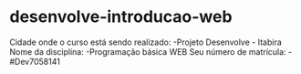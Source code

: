 # desenvolve-introducao-web

Cidade onde o curso está sendo realizado:
   -Projeto Desenvolve - Itabira
Nome da disciplina: 
   -Programação básica WEB
Seu número de matrícula:
   -#Dev7058141
